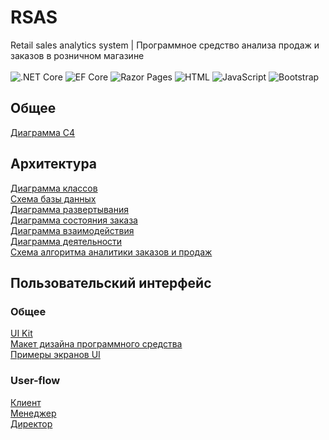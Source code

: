 # RSAS
Retail sales analytics system | Программное средство анализа продаж и заказов в розничном магазине<br><br>
![.NET Core](https://img.shields.io/badge/.NET%20Core-%235C2D91.svg?style=for-the-badge&logo=.net&logoColor=white) 
![EF Core](https://img.shields.io/badge/Entity%20Framework%20Core-%235C2D91.svg?style=for-the-badge&logo=.net&logoColor=white) 
![Razor Pages](https://img.shields.io/badge/Razor%20Pages-%23000000.svg?style=for-the-badge&logo=razor&logoColor=white) 
![HTML](https://img.shields.io/badge/HTML-%23E34F26.svg?style=for-the-badge&logo=html5&logoColor=white) 
![JavaScript](https://img.shields.io/badge/JavaScript-%23F7DF1E.svg?style=for-the-badge&logo=javascript&logoColor=black) 
![Bootstrap](https://img.shields.io/badge/Bootstrap-%23563D7C.svg?style=for-the-badge&logo=bootstrap&logoColor=white) 

## Общее

[Диаграмма C4](https://github.com/FranGranDev/RSAS/tree/main/Documentation/Code%20Design/C4)<br>

## Архитектура
[Диаграмма классов](https://github.com/FranGranDev/RSAS/blob/main/Documentation/Code%20Design/Core/ClassDiagram.png)<br>
[Схема базы данных](https://github.com/FranGranDev/RSAS/blob/main/Documentation/Code%20Design/Database/Database.png)<br>
[Диаграмма развертывания](https://github.com/FranGranDev/RSAS/blob/main/Documentation/Code%20Design/Core/ComponentsDiagramm_H.png)<br>
[Диаграмма состояния заказа](https://github.com/FranGranDev/RSAS/blob/main/Documentation/Business%20Analysis/Diagrams/%D0%A1%D0%BE%D1%81%D1%82%D0%BE%D1%8F%D0%BD%D0%B8%D0%B5%20%D0%B7%D0%B0%D0%BA%D0%B0%D0%B7%D0%B0.drawio.png)<br>
[Диаграмма взаимодействия](https://github.com/FranGranDev/RSAS/blob/main/Documentation/Code%20Design/Core/AnalyticsInteractionDiagram.png)<br>
[Диаграмма деятельности](https://github.com/FranGranDev/RSAS/blob/main/Documentation/Code%20Design/Core/AnalyticsActivityDiagramm.png)<br>
[Схема алгоритма аналитики заказов и продаж](https://github.com/FranGranDev/RSAS/blob/main/Documentation/Code%20Design/Core/AnalyticsAlgoritm.png)

## Пользовательский интерфейс

### Общее
[UI Kit](https://bootswatch.com/minty/)<br>
[Макет дизайна программного средства](https://github.com/FranGranDev/RSAS/tree/main/Documentation/UI%20Design)<br>
[Примеры экранов UI](https://github.com/FranGranDev/RSAS/tree/main/Documentation/UI%20Design/UI%20Pages)<br>

### User-flow
[Клиент](https://github.com/FranGranDev/RSAS/blob/main/Documentation/UI%20Design/User%20Flow/UserFlow-%D0%9A%D0%BB%D0%B8%D0%B5%D0%BD%D1%82.drawio.png)<br>
[Менеджер](https://github.com/FranGranDev/RSAS/blob/main/Documentation/UI%20Design/User%20Flow/UserFlow-%D0%9C%D0%B5%D0%BD%D0%B5%D0%B4%D0%B6%D0%B5%D1%80.drawio.png)<br>
[Директор](https://github.com/FranGranDev/RSAS/blob/main/Documentation/UI%20Design/User%20Flow/UserFlow-%D0%94%D0%B8%D1%80%D0%B5%D0%BA%D1%82%D0%BE%D1%80.drawio.png)
